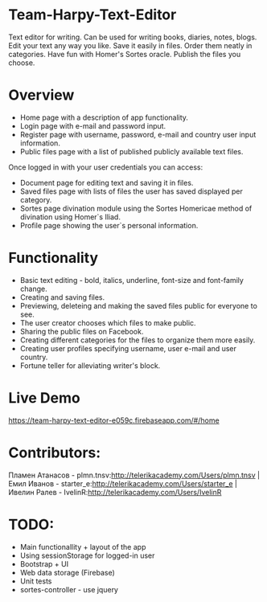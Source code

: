 # Team-Harpy-Text-Editor
Text editor for writing. Can be used for writing books, diaries, notes, blogs.
Edit your text any way you like. Save it easily in files. Order them neatly in categories. Have fun with Homer's Sortes oracle. Publish the files you choose.

# Overview
- Home page with a description of app functionality.
- Login page with e-mail and password input.
- Register page with username, password, e-mail and country user input information.
- Public files page with a list of published publicly available text files.

Once logged in with your user credentials you can access:
- Document page for editing text and saving it in files.
- Saved files page with lists of files the user has saved displayed per category.
- Sortes page divination module using the Sortes Homericae method of divination using Homer`s Iliad.
- Profile page showing the user`s personal information.

# Functionality
- Basic text editing - bold, italics, underline, font-size and font-family change.
- Creating and saving files.
- Previewing, deleteing and making the saved files public for everyone to see.
- The user creator chooses which files to make public.
- Sharing the public files on Facebook.
- Creating different categories for the files to organize them more easily.
- Creating user profiles specifying username, user e-mail and user country.
- Fortune teller for alleviating writer's block.

# Live Demo
https://team-harpy-text-editor-e059c.firebaseapp.com/#/home

# Contributors:
Пламен Атанасов - plmn.tnsv:http://telerikacademy.com/Users/plmn.tnsv | Емил Иванов - starter_e:http://telerikacademy.com/Users/starter_e | Ивелин Ралев - IvelinR:http://telerikacademy.com/Users/IvelinR

# TODO:
- Main functionallity + layout of the app
- Using sessionStorage for logged-in user
- Bootstrap + UI
- Web data storage (Firebase)
- Unit tests
- sortes-controller - use jquery
